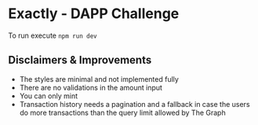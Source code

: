 # Exactly - DAPP Challenge

To run execute `npm run dev`

## Disclaimers & Improvements

- The styles are minimal and not implemented fully
- There are no validations in the amount input
- You can only mint
- Transaction history needs a pagination and a fallback in case the users do more transactions than the query limit allowed by The Graph
